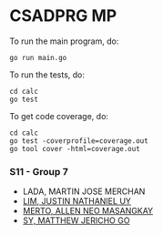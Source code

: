 # CSADPRG MP
 
To run the main program, do:
```
go run main.go
```
To run the tests, do:
```
cd calc
go test
```
To get code coverage, do:
```
cd calc
go test -coverprofile=coverage.out
go tool cover -html=coverage.out
```

### S11 - Group 7
- LADA, MARTIN JOSE MERCHAN
- [LIM, JUSTIN NATHANIEL UY](https://github.com/kndonetm/)
- [MERTO, ALLEN NEO MASANGKAY](https://github.com/nine-4)
- [SY, MATTHEW JERICHO GO](https://github.com/jerichosy/)
